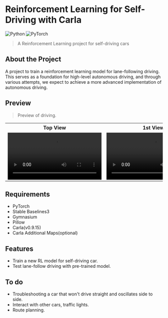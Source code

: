 # Reinforcement Learning for Self-Driving with Carla
![Python](https://img.shields.io/badge/Python-3776AB?style=for-the-badge&logo=Python&logoColor=white) ![PyTorch](https://img.shields.io/badge/PyTorch-EE4C2C?style=for-the-badge&logo=PyTorch&logoColor=white)

> A Reinforcement Learning project for self-driving cars

## About the Project

A project to train a reinforcement learning model for lane-following driving.
This serves as a foundation for high-level autonomous driving, and through various attempts, we expect to achieve a more advanced implementation of autonomous driving.

## Preview

> Preview of driving.</br>

<div align="center">
  <table>
    <tr align="center">
      <th>Top View</th>
      <th>1st View</th>
      <th>3rd View</th>
    </tr>
    <tr align="center">
      <td><video src="https://github.com/user-attachments/assets/90455b22-743b-4ca3-b16e-e83f7d980f85"/></td>
      <td><video src=""/></td>
      <td><video src=""/></td>
    </tr>
  </table>
</div>

## Requirements

- PyTorch
- Stable Baselines3
- Gymnasium
- Pillow
- Carla(v0.9.15)
- Carla Additional Maps(optional)

## Features

- Train a new RL model for self-driving car.
- Test lane-follow driving with pre-trained model.

## To do

- Troubleshooting a car that won't drive straight and oscillates side to side.
- Interact with other cars, traffic lights.
- Route planning.
